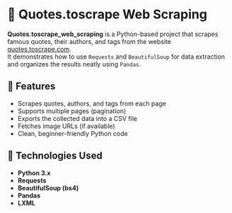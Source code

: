 # 💬 Quotes.toscrape Web Scraping

**Quotes.toscrape_web_scraping** is a Python-based project that scrapes famous quotes, their authors, and tags from the website [quotes.toscrape.com](https://quotes.toscrape.com/).  
It demonstrates how to use `Requests` and `BeautifulSoup` for data extraction and organizes the results neatly using `Pandas`.

## 🚀 Features

- Scrapes quotes, authors, and tags from each page  
- Supports multiple pages (pagination)  
- Exports the collected data into a CSV file  
- Fetches image URLs (if available)  
- Clean, beginner-friendly Python code

## 🧰 Technologies Used

- **Python 3.x**
- **Requests**
- **BeautifulSoup (bs4)**
- **Pandas**
- **LXML**

